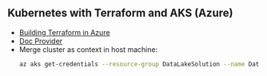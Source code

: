 ## Kubernetes with Terraform and AKS (Azure)

- [Building Terraform in Azure](https://developer.hashicorp.com/terraform/tutorials/azure-get-started/azure-build)
- [Doc Provider](https://registry.terraform.io/providers/hashicorp/azurerm/latest/docs)
- Merge cluster as context in host machine:
    ~~~sh
    az aks get-credentials --resource-group DataLakeSolution --name DataLake --overwrite-existing
    ~~~